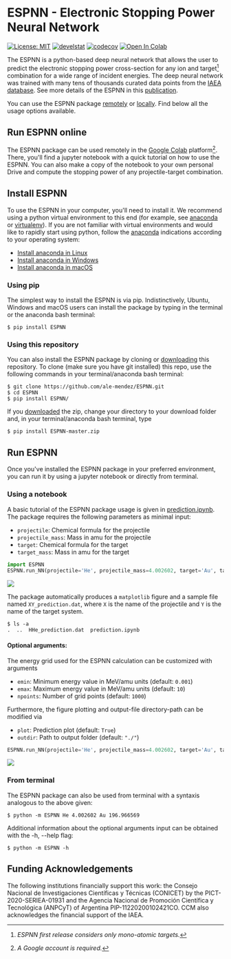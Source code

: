 # ESPNN - Electronic Stopping Power Neural Network

 [![License: MIT](https://img.shields.io/badge/License-MIT-yellow.svg)](https://opensource.org/licenses/MIT) [![develstat](https://github.com/ale-mendez/ESPNN/actions/workflows/espnn_ci.yml/badge.svg)](https://github.com/ale-mendez/ESPNN/actions/workflows/espnn_ci.yml/badge.svg) [![codecov](https://codecov.io/gh/ale-mendez/ESPNN/branch/master/graph/badge.svg?token=R49KN0O0I1)](https://codecov.io/gh/ale-mendez/ESPNN) [![Open In Colab](https://colab.research.google.com/assets/colab-badge.svg)](https://colab.research.google.com/drive/1UCDj0XT_4Ex_Mvp1vurleeeDVcjed6vP)
 <!-- [![Research software impact](http://depsy.org/api/package/pypi/)](http://depsy.org/package/python/) -->

The ESPNN is a python-based deep neural network that allows the user to predict the electronic stopping power cross-section for any ion and target[^1] combination for a wide range of incident energies. The deep neural network was trained with many tens of thousands curated data points from the [IAEA database](https://www-nds.iaea.org/stopping/). See more details of the ESPNN in this [publication](https://github.com/ale-mendez/ESPNN-doc).


 <!--
### Citation

```
@article{BivortHaiek2022,
author = {F. Bivort Haiek, A. M. P. Mendez, C. C. Montanari, D. M. Mitnik},
title = {ESPNN: The IAEA stopping power database neutral network. Part I: Monoatomic targets.},
year = {2022}

```
}-->

You can use the ESPNN package [remotely](##run-ESPNN-online) or [locally](##run-ESPNN). Find below all the usage options available.

## Run ESPNN online

The ESPNN package can be used remotely in the <a target="_blank" href="https://colab.research.google.com/drive/1UCDj0XT_4Ex_Mvp1vurleeeDVcjed6vP">Google Colab</a> platform[^2]. There, you'll find a jupyter notebook with a quick tutorial on how to use the ESPNN. You can also make a copy of the notebook to your own personal Drive and compute the stopping power of any projectile-target combination.

## Install ESPNN

To use the ESPNN in your computer, you'll need to install it. We recommend using a python virtual environment to this end (for example, see [anaconda](https://docs.anaconda.com/anaconda/install/index.html) or [virtualenv](https://virtualenv.pypa.io/en/stable/installation.html)). If you are not familiar with virtual environments and would like to rapidly start using python, follow the [anaconda](https://docs.anaconda.com/anaconda/install/index.html) indications according to your operating system:

- <a target="_blank" href="https://docs.anaconda.com/anaconda/install/linux/" >Install anaconda in Linux</a>
- <a target="_blank" href="https://docs.anaconda.com/anaconda/install/windows/" >Install anaconda in Windows</a>
- <a target="_blank" href="https://docs.anaconda.com/anaconda/install/mac-os/">Install anaconda in macOS</a>

### Using pip

The simplest way to install the ESPNN is via pip. Indistinctively, Ubuntu, Windows and macOS users can install the package by typing in the terminal or the anaconda bash terminal:
```console
$ pip install ESPNN
```
### Using this repository

You can also install the ESPNN package by cloning or [downloading](https://github.com/ale-mendez/ESPNN/archive/refs/heads/master.zip) this repository. To clone (make sure you have git installed) this repo, use the following commands in your terminal/anaconda bash terminal:
```console
$ git clone https://github.com/ale-mendez/ESPNN.git
$ cd ESPNN
$ pip install ESPNN/
```
If you [downloaded](https://github.com/ale-mendez/ESPNN/archive/refs/heads/master.zip) the zip, change your directory to your download folder and, in your terminal/anaconda bash terminal, type
```console
$ pip install ESPNN-master.zip
```

## Run ESPNN

Once you've installed the ESPNN package in your preferred environment, you can run it by using a jupyter notebook or directly from terminal.
### Using a notebook

A basic tutorial of the ESPNN package usage is given in [prediction.ipynb](https://github.com/ale-mendez/ESPNN/blob/master/workflow/prediction.ipynb). The package requires the following parameters as minimal input:

- ``projectile``: Chemical formula for the projectile
- ``projectile_mass``: Mass in amu for the projectile
- ``target``: Chemical formula for the target
- ``target_mass``: Mass in amu for the target

```python
import ESPNN
ESPNN.run_NN(projectile='He', projectile_mass=4.002602, target='Au', target_mass=196.966569)
```

![](https://github.com/ale-mendez/ESPNN/blob/master/docs/prediction_files/prediction_2_0.png?raw=true)

The package automatically produces a ``matplotlib`` figure and a sample file named ``XY_prediction.dat``, where ``X`` is the name of the projectile and ``Y`` is the name of the target system.

```console
$ ls -a
.  ..  HHe_prediction.dat  prediction.ipynb 
```

#### Optional arguments:

The energy grid used for the ESPNN calculation can be customized with arguments

- ``emin``: Minimum energy value in MeV/amu units (default: ``0.001``)
- ``emax``: Maximum energy value in MeV/amu units (default: ``10``)
- ``npoints``: Number of grid points (default: ``1000``)

Furthermore, the figure plotting and output-file directory-path can be modified via
- ``plot``: Prediction plot (default: ``True``)
- ``outdir``: Path to output folder (default: ``"./"``)


```python
ESPNN.run_NN(projectile='He', projectile_mass=4.002602, target='Au', target_mass=196.966569, emin=0.01, emax=1, npoints=50)
```

![](https://github.com/ale-mendez/ESPNN/blob/master/docs/prediction_files/prediction_4_0.png?raw=true)

### From terminal

The ESPNN package can also be used from terminal with a syntaxis analogous to the above given:

```console
$ python -m ESPNN He 4.002602 Au 196.966569
```

Additional information about the optional arguments input can be obtained with the -h, --help flag:

```console
$ python -m ESPNN -h
```


##  Funding Acknowledgements

The following institutions financially support this work: the Consejo Nacional de Investigaciones Científicas y Técnicas (CONICET) by the PICT-2020-SERIEA-01931 and the Agencia Nacional de Promoción Científica y Tecnológica (ANPCyT) of Argentina PIP-11220200102421CO. CCM also acknowledges the financial support of the IAEA.


[^1]: *ESPNN first release considers only mono-atomic targets.*
[^2]: *A Google account is required.*
